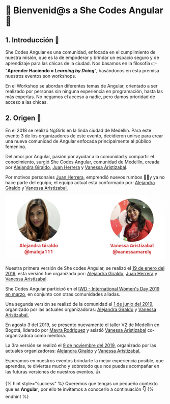 # 💃 Bienvenid@s a She Codes Angular 💃

## 1. Introducción 💪

She Codes Angular es una comunidad, enfocada en el cumplimiento de nuestra misión, que es la de empoderar y brindar un espacio seguro y de aprendizaje para las chicas de la ciudad. Nos basamos en la filosofía 👉  "**Aprender Haciendo o** _**Learning by Doing**_", basándonos en esta premisa nuestros eventos son workshops. 

En el Workshop se abordan diferentes temas de Angular, orientado a ser realizado por personas sin ninguna experiencia en programación, hasta las más expertas. No negamos el acceso a nadie, pero damos prioridad de acceso a las chicas.

## 2. Origen 🧠

En el 2018 se realizó NgGirls en la linda ciudad de Medellín. Para este evento 3 de los organizadores de este evento,  decidieron unirse para crear una nueva comunidad de Angular enfocada principalmente al público femenino. 

Del amor por Angular,  pasión por ayudar a la comunidad y compartir el conocimiento, surgió She Codes Angular, comunidad  de Medellín, creada por [Alejandra Giraldo](https://twitter.com/maleja111), [Juan Herrera](https://twitter.com/jdjuan) y [Vanessa Aristizabal](https://twitter.com/vanessamarely). 

Por motivos personales [Juan Herrera](https://twitter.com/jdjuan), emprendió nuevos rumbos 🛫🛫y ya no hace parte del equipo, el equipo actual  esta conformado por: [Alejandra Giraldo](https://twitter.com/maleja111) y [Vanessa Aristizabal. ](https://twitter.com/vanessamarely)

![](.gitbook/assets/screen-shot-2019-08-02-at-5.41.24-pm.png)

Nuestra primera versión de She codes Angular, se realizó el [19 de enero del 2019](https://www.meetup.com/She-Codes-Angular/events/257810892/), esta versión fue organizada por: [Alejandra Giraldo](https://twitter.com/maleja111), [Juan Herrera](https://twitter.com/jdjuan) y [Vanessa Aristizabal](https://twitter.com/vanessamarely).

She Codes Angular participó en el [IWD - International Women's Day 2019 en marzo](https://www.meetup.com/She-Codes-Angular/events/259451451/), en conjunto con otras comunidades aliadas.

Una segunda versión se realizó de la comunidad el [1 de junio del 2019](https://www.meetup.com/She-Codes-Angular/events/260742676/), organizado por las actuales organizadoras: [Alejandra Giraldo](https://twitter.com/maleja111) y [Vanessa Aristizabal.](https://twitter.com/vanessamarely) 

En agosto 3 del 2019, se presento nuevamente el taller V2 de Medellín en Bogotá,  liderado por [Mayra Rodriguez](https://twitter.com/TheNativeGeekG) y asistió [Vanessa Aristizabal](https://twitter.com/vanessamarely) co-organizadora como mentora.   
  
La 3ra versión se realizó el [9 de noviembre del 2019](https://www.meetup.com/She-Codes-Angular/events/264380822/), organizado por las actuales organizadoras: [Alejandra Giraldo](https://twitter.com/maleja111) y [Vanessa Aristizabal.](https://twitter.com/vanessamarely) 

Esperamos en nuestros eventos brindarte la mejor experiencia posible, que aprendas, te diviertas mucho y sobretodo  que nos puedas acompañar en las futuras versiones de nuestros eventos. 👍

{% hint style="success" %}
Queremos que tengas un pequeño contexto que es **Angular**, por ello te invitamos a conocerlo a continuación **👇**
{% endhint %}

